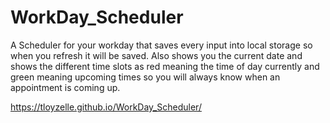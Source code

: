 # WorkDay_Scheduler
A Scheduler for your workday that saves every input into local storage so when you refresh it will be saved.
Also shows you the current date and shows the different time slots as red meaning the time of day currently and green meaning upcoming times so you will always know when an appointment is coming up.

https://tloyzelle.github.io/WorkDay_Scheduler/

